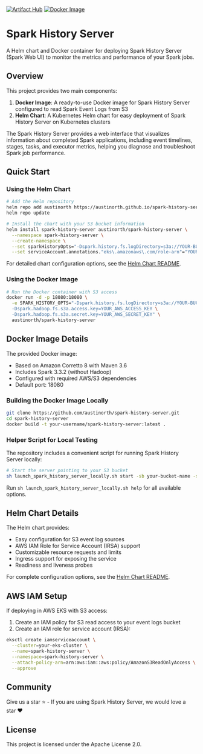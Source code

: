 [![Artifact Hub](https://img.shields.io/endpoint?url=https://artifacthub.io/badge/repository/spark-history-server)](https://artifacthub.io/packages/search?repo=spark-history-server)
[![Docker Image](https://img.shields.io/docker/v/austinorth/spark-history-server/v3.3.4?label=docker&logo=docker)](https://hub.docker.com/repository/docker/austinorth/spark-history-server/tags/v3.3.4)

# Spark History Server

A Helm chart and Docker container for deploying Spark History Server (Spark Web UI) to monitor the metrics and performance of your Spark jobs.

## Overview

This project provides two main components:

1. **Docker Image**: A ready-to-use Docker image for Spark History Server configured to read Spark Event Logs from S3
2. **Helm Chart**: A Kubernetes Helm chart for easy deployment of Spark History Server on Kubernetes clusters

The Spark History Server provides a web interface that visualizes information about completed Spark applications, including event timelines, stages, tasks, and executor metrics, helping you diagnose and troubleshoot Spark job performance.

## Quick Start

### Using the Helm Chart

```bash
# Add the Helm repository
helm repo add austinorth https://austinorth.github.io/spark-history-server
helm repo update

# Install the chart with your S3 bucket information
helm install spark-history-server austinorth/spark-history-server \
  --namespace spark-history-server \
  --create-namespace \
  --set sparkHistoryOpts="-Dspark.history.fs.logDirectory=s3a://YOUR-BUCKET/spark-event-logs/" \
  --set serviceAccount.annotations."eks\.amazonaws\.com/role-arn"="YOUR-IRSA-ROLE-ARN"
```

For detailed chart configuration options, see the [Helm Chart README](charts/spark-history-server/README.md).

### Using the Docker Image

```bash
# Run the Docker container with S3 access
docker run -d -p 18080:18080 \
  -e SPARK_HISTORY_OPTS="-Dspark.history.fs.logDirectory=s3a://YOUR-BUCKET/spark-event-logs/ \
  -Dspark.hadoop.fs.s3a.access.key=YOUR_AWS_ACCESS_KEY \
  -Dspark.hadoop.fs.s3a.secret.key=YOUR_AWS_SECRET_KEY" \
  austinorth/spark-history-server
```

## Docker Image Details

The provided Docker image:
- Based on Amazon Corretto 8 with Maven 3.6
- Includes Spark 3.3.2 (without Hadoop)
- Configured with required AWS/S3 dependencies
- Default port: 18080

### Building the Docker Image Locally

```bash
git clone https://github.com/austinorth/spark-history-server.git
cd spark-history-server
docker build -t your-username/spark-history-server:latest .
```

### Helper Script for Local Testing

The repository includes a convenient script for running Spark History Server locally:

```bash
# Start the server pointing to your S3 bucket
sh launch_spark_history_server_locally.sh start -sb your-bucket-name -sp path/to/events
```

Run `sh launch_spark_history_server_locally.sh help` for all available options.

## Helm Chart Details

The Helm chart provides:
- Easy configuration for S3 event log sources
- AWS IAM Role for Service Account (IRSA) support
- Customizable resource requests and limits
- Ingress support for exposing the service
- Readiness and liveness probes

For complete configuration options, see the [Helm Chart README](charts/spark-history-server/README.md).

## AWS IAM Setup

If deploying in AWS EKS with S3 access:

1. Create an IAM policy for S3 read access to your event logs bucket
2. Create an IAM role for service account (IRSA):

```bash
eksctl create iamserviceaccount \
  --cluster=your-eks-cluster \
  --name=spark-history-server \
  --namespace=spark-history-server \
  --attach-policy-arn=arn:aws:iam::aws:policy/AmazonS3ReadOnlyAccess \
  --approve
```

## Community
Give us a star ⭐️ - If you are using Spark History Server, we would love a star ❤️

## License

This project is licensed under the Apache License 2.0.

